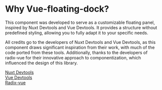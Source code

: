 # Why Vue-floating-dock?

This component was developed to serve as a customizable floating panel, inspired by Nuxt Devtools and Vue Devtools. It provides a structure without predefined styling, allowing you to fully adapt it to your specific needs.

All credits go to the developers of Nuxt Devtools and Vue Devtools, as this component draws significant inspiration from their work, with much of the code ported from these tools. Additionally, thanks to the developers of radix-vue for their innovative approach to componentization, which influenced the design of this library.

[Nuxt Devtools](https://github.com/nuxt/devtools) <br/>
[Vue Devtools](https://github.com/vuejs/devtools-next) <br/>
[Radix-vue](https://www.radix-vue.com)
